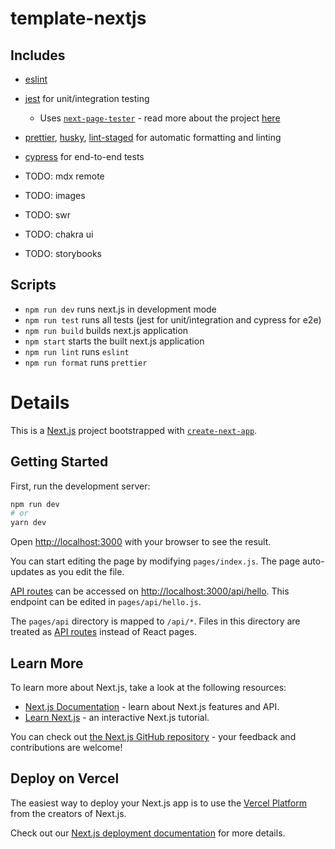 # template-nextjs

## Includes

- [eslint](https://github.com/eslint/eslint)
- [jest](https://github.com/facebook/jest) for unit/integration testing
  - Uses [`next-page-tester`](https://github.com/toomuchdesign/next-page-tester#readme) - read more
  about the project [here](https://dev.to/toomuchdesign/dom-testing-next-js-applications-46ke)
  <!-- - A GitHub workflow file for continuous testing and building. -->
- [prettier](https://github.com/prettier/prettier), [husky](https://github.com/typicode/husky),
  [lint-staged](https://github.com/okonet/lint-staged) for automatic formatting and linting
- [cypress](https://www.cypress.io/) for end-to-end tests

- TODO: mdx remote
- TODO: images
- TODO: swr
- TODO: chakra ui
- TODO: storybooks

## Scripts

- `npm run dev` runs next.js in development mode
- `npm run test` runs all tests (jest for unit/integration and cypress for e2e)
- `npm run build` builds next.js application
- `npm start` starts the built next.js application
- `npm run lint` runs `eslint`
- `npm run format` runs `prettier`

# Details

This is a [Next.js](https://nextjs.org/) project bootstrapped with
[`create-next-app`](https://github.com/vercel/next.js/tree/canary/packages/create-next-app).

## Getting Started

First, run the development server:

```bash
npm run dev
# or
yarn dev
```

Open [http://localhost:3000](http://localhost:3000) with your browser to see the result.

You can start editing the page by modifying `pages/index.js`. The page auto-updates as you edit the
file.

[API routes](https://nextjs.org/docs/api-routes/introduction) can be accessed on
[http://localhost:3000/api/hello](http://localhost:3000/api/hello). This endpoint can be edited in
`pages/api/hello.js`.

The `pages/api` directory is mapped to `/api/*`. Files in this directory are treated as
[API routes](https://nextjs.org/docs/api-routes/introduction) instead of React pages.

## Learn More

To learn more about Next.js, take a look at the following resources:

- [Next.js Documentation](https://nextjs.org/docs) - learn about Next.js features and API.
- [Learn Next.js](https://nextjs.org/learn) - an interactive Next.js tutorial.

You can check out [the Next.js GitHub repository](https://github.com/vercel/next.js/) - your
feedback and contributions are welcome!

## Deploy on Vercel

The easiest way to deploy your Next.js app is to use the
[Vercel Platform](https://vercel.com/import?utm_medium=default-template&filter=next.js&utm_source=create-next-app&utm_campaign=create-next-app-readme)
from the creators of Next.js.

Check out our [Next.js deployment documentation](https://nextjs.org/docs/deployment) for more
details.

